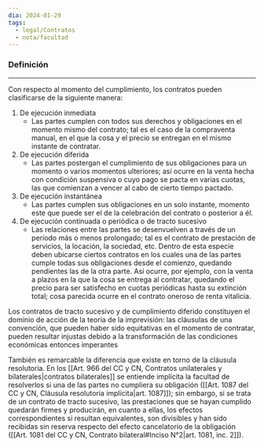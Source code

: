 ```yaml
---
dia: 2024-01-29
tags:
  - legal/Contratos
  - nota/facultad
---
```

### Definición
---
Con respecto al momento del cumplimiento, los contratos pueden clasificarse de la siguiente manera: 
1. De ejecución inmediata
	* Las partes cumplen con todos sus derechos y obligaciones en el momento mismo del contrato; tal es el caso de la compraventa manual, en el que la cosa y el precio se entregan en el mismo instante de contratar. 
2. De ejecución diferida
	* Las partes postergan el cumplimiento de sus obligaciones para un momento o varios momentos ulteriores; así ocurre en la venta hecha con condición suspensiva o cuyo pago se pacta en varias cuotas, las que comienzan a vencer al cabo de cierto tiempo pactado. 
3. De ejecución instantánea
	* Las partes cumplen sus obligaciones en un solo instante, momento este que puede ser el de la celebración del contrato o posterior a él. 
4. De ejecución continuada o periódica o de tracto sucesivo
	* Las relaciones entre las partes se desenvuelven a través de un período más o menos prolongado; tal es el contrato de prestación de servicios, la locación, la sociedad, etc. Dentro de esta especie deben ubicarse ciertos contratos en los cuales una de las partes cumple todas sus obligaciones desde el comienzo, quedando pendientes las de la otra parte. Así ocurre, por ejemplo, con la venta a plazos en la que la cosa se entrega al contratar, quedando el precio para ser satisfecho en cuotas periódicas hasta su extinción total; cosa parecida ocurre en el contrato oneroso de renta vitalicia.

Los contratos de tracto sucesivo y de cumplimiento diferido constituyen el dominio de acción de la teoría de la imprevisión: las cláusulas de una convención, que pueden haber sido equitativas en el momento de contratar, pueden resultar injustas debido a la transformación de las condiciones económicas entonces imperantes

También es remarcable la diferencia que existe en torno de la cláusula resolutoria. En los [[Art. 966 del CC y CN, Contratos unilaterales y bilaterales|contratos bilaterales]] se entiende implícita la facultad de resolverlos si una de las partes no cumpliera su obligación ([[Art. 1087 del CC y CN, Cláusula resolutoria implícita|art. 1087]]); sin embargo, si se trata de un contrato de tracto sucesivo, las prestaciones que se hayan cumplido quedarán firmes y producirán, en cuanto a ellas, los efectos correspondientes si resultan equivalentes, son divisibles y han sido recibidas sin reserva respecto del efecto cancelatorio de la obligación ([[Art. 1081 del CC y CN, Contrato bilateral#Inciso N°2|art. 1081, inc. 2]]).